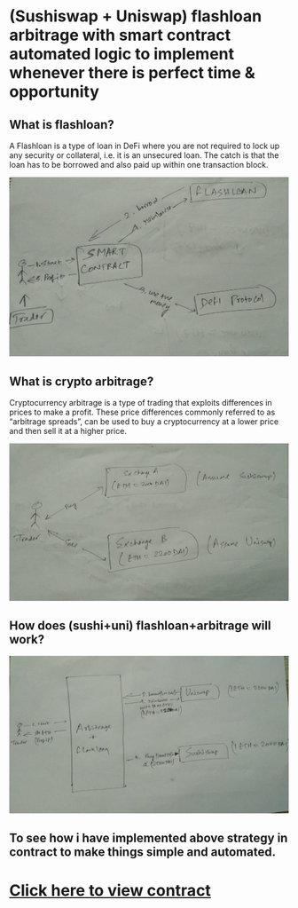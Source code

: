 # (Sushiswap + Uniswap) flashloan arbitrage with smart contract automated logic to implement whenever there is perfect time & opportunity


## What is flashloan?
A Flashloan is a type of loan in DeFi where you are not required to lock up any security or collateral, i.e. it is an unsecured loan. The catch is that the loan has to be borrowed and also paid up within one transaction block.

![flashloan](https://github.com/GITCOINDEVELOPER/UniSushi/blob/main/shots/1.jpg)

## What is crypto arbitrage?
Cryptocurrency arbitrage is a type of trading that exploits differences in prices to make a profit. These price differences commonly referred to as “arbitrage spreads”, can be used to buy a cryptocurrency at a lower price and then sell it at a higher price.

![arb](https://github.com/GITCOINDEVELOPER/UniSushi/blob/main/shots/2.jpg)

## How does (sushi+uni) flashloan+arbitrage will work?
![](https://github.com/GITCOINDEVELOPER/UniSushi/blob/main/shots/3.jpg)


## To see how i have implemented above strategy in contract to make things simple and automated.
# [Click here to view contract](https://github.com/GITCOINDEVELOPER/UniSushi/tree/main/contracts)
